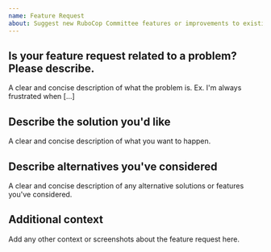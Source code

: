 ```yaml
---
name: Feature Request
about: Suggest new RuboCop Committee features or improvements to existing features.
---
```


## Is your feature request related to a problem? Please describe.

A clear and concise description of what the problem is. Ex. I'm always frustrated when \[...\]

## Describe the solution you'd like

A clear and concise description of what you want to happen.

## Describe alternatives you've considered

A clear and concise description of any alternative solutions or features you've considered.

## Additional context

Add any other context or screenshots about the feature request here.
